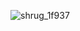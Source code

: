 ![shrug_1f937](https://user-images.githubusercontent.com/188851/36635332-aae9e95e-19bb-11e8-8896-568bbe986652.png)
